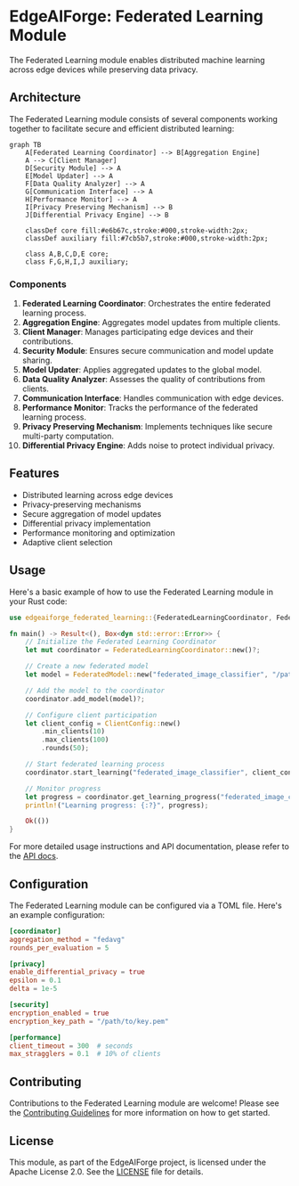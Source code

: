 # EdgeAIForge: Federated Learning Module

The Federated Learning module enables distributed machine learning across edge devices while preserving data privacy.

## Architecture

The Federated Learning module consists of several components working together to facilitate secure and efficient distributed learning:

```mermaid
graph TB
    A[Federated Learning Coordinator] --> B[Aggregation Engine]
    A --> C[Client Manager]
    D[Security Module] --> A
    E[Model Updater] --> A
    F[Data Quality Analyzer] --> A
    G[Communication Interface] --> A
    H[Performance Monitor] --> A
    I[Privacy Preserving Mechanism] --> B
    J[Differential Privacy Engine] --> B

    classDef core fill:#e6b67c,stroke:#000,stroke-width:2px;
    classDef auxiliary fill:#7cb5b7,stroke:#000,stroke-width:2px;

    class A,B,C,D,E core;
    class F,G,H,I,J auxiliary;
```

### Components

1. **Federated Learning Coordinator**: Orchestrates the entire federated learning process.
2. **Aggregation Engine**: Aggregates model updates from multiple clients.
3. **Client Manager**: Manages participating edge devices and their contributions.
4. **Security Module**: Ensures secure communication and model update sharing.
5. **Model Updater**: Applies aggregated updates to the global model.
6. **Data Quality Analyzer**: Assesses the quality of contributions from clients.
7. **Communication Interface**: Handles communication with edge devices.
8. **Performance Monitor**: Tracks the performance of the federated learning process.
9. **Privacy Preserving Mechanism**: Implements techniques like secure multi-party computation.
10. **Differential Privacy Engine**: Adds noise to protect individual privacy.

## Features

- Distributed learning across edge devices
- Privacy-preserving mechanisms
- Secure aggregation of model updates
- Differential privacy implementation
- Performance monitoring and optimization
- Adaptive client selection

## Usage

Here's a basic example of how to use the Federated Learning module in your Rust code:

```rust
use edgeaiforge_federated_learning::{FederatedLearningCoordinator, FederatedModel, ClientConfig};

fn main() -> Result<(), Box<dyn std::error::Error>> {
    // Initialize the Federated Learning Coordinator
    let mut coordinator = FederatedLearningCoordinator::new()?;

    // Create a new federated model
    let model = FederatedModel::new("federated_image_classifier", "/path/to/initial_model.onnx")?;

    // Add the model to the coordinator
    coordinator.add_model(model)?;

    // Configure client participation
    let client_config = ClientConfig::new()
        .min_clients(10)
        .max_clients(100)
        .rounds(50);

    // Start federated learning process
    coordinator.start_learning("federated_image_classifier", client_config)?;

    // Monitor progress
    let progress = coordinator.get_learning_progress("federated_image_classifier")?;
    println!("Learning progress: {:?}", progress);

    Ok(())
}
```

For more detailed usage instructions and API documentation, please refer to the [API docs](../docs/api/federated_learning.md).

## Configuration

The Federated Learning module can be configured via a TOML file. Here's an example configuration:

```toml
[coordinator]
aggregation_method = "fedavg"
rounds_per_evaluation = 5

[privacy]
enable_differential_privacy = true
epsilon = 0.1
delta = 1e-5

[security]
encryption_enabled = true
encryption_key_path = "/path/to/key.pem"

[performance]
client_timeout = 300  # seconds
max_stragglers = 0.1  # 10% of clients
```

## Contributing

Contributions to the Federated Learning module are welcome! Please see the [Contributing Guidelines](../CONTRIBUTING.md) for more information on how to get started.

## License

This module, as part of the EdgeAIForge project, is licensed under the Apache License 2.0. See the [LICENSE](../LICENSE) file for details.
